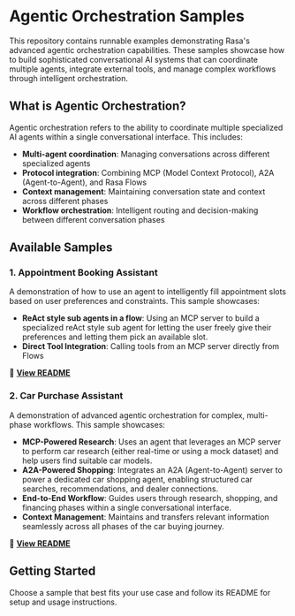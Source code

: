 # Agentic Orchestration Samples

This repository contains runnable examples demonstrating Rasa's advanced agentic
orchestration capabilities. These samples showcase how to build sophisticated
conversational AI systems that can coordinate multiple agents, integrate external
tools, and manage complex workflows through intelligent orchestration.

## What is Agentic Orchestration?

Agentic orchestration refers to the ability to coordinate multiple specialized AI
agents within a single conversational interface. This includes:
- **Multi-agent coordination**: Managing conversations across different specialized
  agents
- **Protocol integration**: Combining MCP (Model Context Protocol), A2A
  (Agent-to-Agent), and Rasa Flows
- **Context management**: Maintaining conversation state and context across different
  phases
- **Workflow orchestration**: Intelligent routing and decision-making between different
  conversation phases

## Available Samples

### 1. Appointment Booking Assistant
A demonstration of how to use an agent to intelligently fill appointment slots based
on user preferences and constraints. This sample showcases:
- **ReAct style sub agents in a flow**: Using an MCP server to build a specialized reAct style sub agent for letting the user freely give their preferences and letting them pick an available slot.
- **Direct Tool Integration**: Calling tools from an MCP server directly from Flows

📖 **[View README](appointment-booking-assistant/README.md)**

### 2. Car Purchase Assistant
A demonstration of advanced agentic orchestration for complex, multi-phase workflows.
This sample showcases:
- **MCP-Powered Research**: Uses an agent that leverages an MCP server to perform
  car research (either real-time or using a mock dataset) and help users find suitable car models.
- **A2A-Powered Shopping**: Integrates an A2A (Agent-to-Agent) server to power a
  dedicated car shopping agent, enabling structured car searches, recommendations, and
  dealer connections.
- **End-to-End Workflow**: Guides users through research, shopping, and financing
  phases within a single conversational interface.
- **Context Management**: Maintains and transfers relevant information seamlessly
  across all phases of the car buying journey.

📖 **[View README](car-purchase-assistant/README.md)**

## Getting Started

Choose a sample that best fits your use case and follow its README for setup and usage
instructions.

